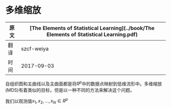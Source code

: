 # 多维缩放

| 原文   | [The Elements of Statistical Learning](../book/The Elements of Statistical Learning.pdf) |
| ---- | ---------------------------------------- |
| 翻译   | szcf-weiya                               |
| 时间   | 2017-09-03                   |

自组织图和主曲线以及主曲面都是将$R^p$中的数据点映射到低维流形中。多维缩放(MDS)有着类似的目标，但是以一种不同的方法来解决这个问题。

我们以观测值$x_1, x_2,\ldots, x_N\in R^p$
